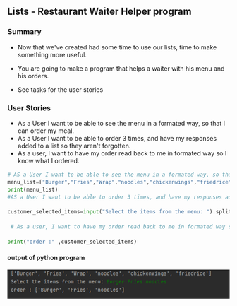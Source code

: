 ## Lists - Restaurant Waiter Helper program
### Summary
- Now that we've created had some time to use our lists, time to make something more useful.

- You are going to make a program that helps a waiter with his menu and his orders.
- See tasks for the user stories

### User Stories
- As a User I want to be able to see the menu in a formated way, so that I can order my meal.
- As a User I want to be able to order 3 times, and have my responses added to a list so they aren't forgotten.
- As a user, I want to have my order read back to me in formated way so I know what I ordered.
```python
# AS a User I want to be able to see the menu in a formated way, so that I can order my meal.
menu_list=["Burger","Fries","Wrap","noodles","chickenwings","friedrice"]
print(menu_list)
#AS a User I want to be able to order 3 times, and have my responses added to a list so they aren't forgotten

customer_selected_items=input("Select the items from the menu: ").split()

 # As a user, I want to have my order read back to me in formated way so I know what I ordered.

print("order :" ,customer_selected_items)
```
#### output of python program
![img.png](img.png)